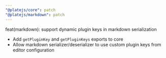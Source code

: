 ```yaml
---
"@platejs/core": patch
"@platejs/markdown": patch
---
```


feat(markdown): support dynamic plugin keys in markdown serialization

- Add `getPluginKey` and `getPluginKeys` exports to core
- Allow markdown serializer/deserializer to use custom plugin keys from editor configuration